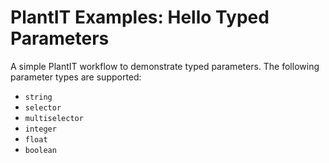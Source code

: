 # PlantIT Examples: Hello Typed Parameters

A simple PlantIT workflow to demonstrate typed parameters. The following parameter types are supported:

- `string`
- `selector`
- `multiselector`
- `integer`
- `float`
- `boolean`

